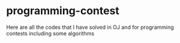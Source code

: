 # programming-contest
Here are all the codes that I have solved in OJ and for programming contests including some algorithms
